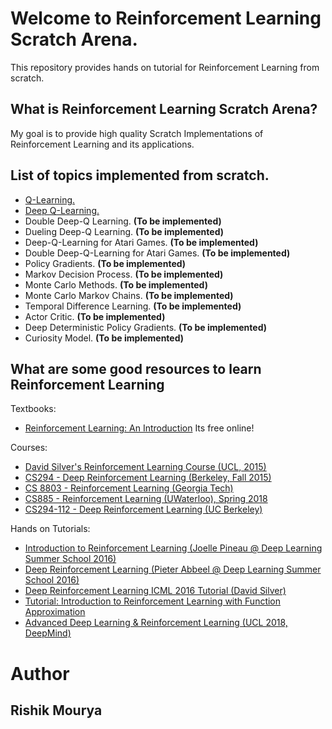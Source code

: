 # Welcome to Reinforcement Learning Scratch Arena.
This repository provides hands on tutorial for Reinforcement Learning from scratch.

## What is Reinforcement Learning Scratch Arena?

My goal is to provide high quality Scratch Implementations of Reinforcement Learning and its applications.

## List of topics implemented from scratch.
- [Q-Learning.](https://github.com/braindotai/Reinforcement-Learning-Scratch-Arena/tree/master/Q-Learning)
- [Deep Q-Learning.](https://github.com/braindotai/Reinforcement-Learning-Scratch-Arena/tree/master/Q-Learning)
- Double Deep-Q Learning. __(To be implemented)__
- Dueling Deep-Q Learning. __(To be implemented)__
- Deep-Q-Learning for Atari Games. __(To be implemented)__
- Double Deep-Q-Learning for Atari Games. __(To be implemented)__
- Policy Gradients. __(To be implemented)__
- Markov Decision Process. __(To be implemented)__
- Monte Carlo Methods. __(To be implemented)__
- Monte Carlo Markov Chains. __(To be implemented)__
- Temporal Difference Learning. __(To be implemented)__
- Actor Critic. __(To be implemented)__
- Deep Deterministic Policy Gradients. __(To be implemented)__
- Curiosity Model. __(To be implemented)__

## What are some good resources to learn Reinforcement Learning

Textbooks:

- [Reinforcement Learning: An Introduction](http://incompleteideas.net/book/RLbook2018.pdf) Its free online!

Courses:

- [David Silver's Reinforcement Learning Course (UCL, 2015)](http://www0.cs.ucl.ac.uk/staff/d.silver/web/Teaching.html)
- [CS294 - Deep Reinforcement Learning (Berkeley, Fall 2015)](http://rll.berkeley.edu/deeprlcourse/)
- [CS 8803 - Reinforcement Learning (Georgia Tech)](https://www.udacity.com/course/reinforcement-learning--ud600)
- [CS885 - Reinforcement Learning (UWaterloo), Spring 2018](https://cs.uwaterloo.ca/~ppoupart/teaching/cs885-spring18/)
- [CS294-112 - Deep Reinforcement Learning (UC Berkeley)](http://rail.eecs.berkeley.edu/deeprlcourse/)

Hands on Tutorials:

- [Introduction to Reinforcement Learning (Joelle Pineau @ Deep Learning Summer School 2016)](http://videolectures.net/deeplearning2016_pineau_reinforcement_learning/)
- [Deep Reinforcement Learning (Pieter Abbeel @ Deep Learning Summer School 2016)](http://videolectures.net/deeplearning2016_abbeel_deep_reinforcement/)
- [Deep Reinforcement Learning ICML 2016 Tutorial (David Silver)](http://techtalks.tv/talks/deep-reinforcement-learning/62360/)
- [Tutorial: Introduction to Reinforcement Learning with Function Approximation](https://www.youtube.com/watch?v=ggqnxyjaKe4)
- [Advanced Deep Learning & Reinforcement Learning (UCL 2018, DeepMind)](https://www.youtube.com/playlist?list=PLqYmG7hTraZDNJre23vqCGIVpfZ_K2RZs)

# Author

## __Rishik Mourya__

